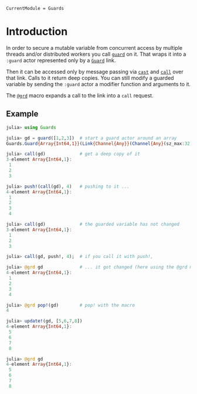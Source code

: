 ```@meta
CurrentModule = Guards
```

# Introduction

In order to secure a mutable variable from concurrent access by multiple threads and/or distributed workers you call [`guard`](@ref) on it. That wraps it into a `:guard` actor represented only by a [`Guard`](@ref) link.

Then it can be accessed only by message passing via [`cast`](@ref) and [`call`](@ref) over that link. Calls to it return deep copies. You can still modify a guarded variable by sending the `:guard` actor a modifier function and arguments to it.

The [`@grd`](@ref) macro expands a call to the link into a `call` request.

## Example

```julia
julia> using Guards

julia> gd = guard([1,2,3])  # start a guard actor around an array
Guards.Guard{Array{Int64,1}}(Link{Channel{Any}}(Channel{Any}(sz_max:32,sz_curr:0), 1, :guard))

julia> call(gd)             # get a deep copy of it
3-element Array{Int64,1}:
 1
 2
 3

julia> push!(call(gd), 4)   # pushing to it ...
4-element Array{Int64,1}:
 1
 2
 3
 4

julia> call(gd)             # the guarded variable has not changed
3-element Array{Int64,1}:
 1
 2
 3

julia> call(gd, push!, 4);  # if you call it with push!,

julia> @grd gd              # ... it got changed (here using the @grd macro)
4-element Array{Int64,1}:
 1
 2
 3
 4

julia> @grd pop!(gd)        # pop! with the macro
4

julia> update!(gd, [5,6,7,8])
4-element Array{Int64,1}:
 5
 6
 7
 8

julia> @grd gd
4-element Array{Int64,1}:
 5
 6
 7
 8
```
